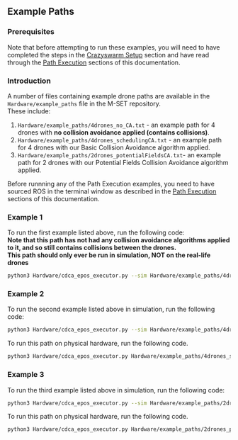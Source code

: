 ## Example Paths

### Prerequisites
Note that before attempting to run these examples, you will need to have completed the steps in the [Crazyswarm Setup](https://github.com/TDI-Lab/M-SET-Documentation/blob/main/Crazyswarm%20Setup.md) section and have read through the [Path Execution](https://github.com/TDI-Lab/M-SET-Documentation/blob/main/Path%20Execution.md) sections of this documentation.

### Introduction
A number of files containing example drone paths are available in the `Hardware/example_paths` file in the M-SET repository.  
These include:
1. `Hardware/example_paths/4drones_no_CA.txt` - an example path for 4 drones with **no collision avoidance applied (contains collisions)**.
2. `Hardware/example_paths/4drones_schedulingCA.txt` - an example path for 4 drones with our Basic Collision Avoidance algorithm applied.
3. `Hardware/example_paths/2drones_potentialFieldsCA.txt`- an example path for 2 drones with our Potential Fields Collision Avoidance algorithm applied.

Before runnning any of the Path Execution examples, you need to have sourced ROS in the terminal window as described in the [Path Execution](https://github.com/TDI-Lab/M-SET-Documentation/blob/main/Path%20Execution.md) sections of this documentation.

### Example 1
To run the first example listed above, run the following code:  
**Note that this path has not had any collision avoidance algorithms applied to it, and so still contains collisions between the drones.**  
**This path should only ever be run in simulation, NOT on the real-life drones**

```bash
python3 Hardware/cdca_epos_executor.py --sim Hardware/example_paths/4drones_no_CA.txt
```

### Example 2
To run the second example listed above in simulation, run the following code:  
```bash
python3 Hardware/cdca_epos_executor.py --sim Hardware/example_paths/4drones_schedulingCA.txt
```
To run this path on physical hardware, run the following code.
```bash
python3 Hardware/cdca_epos_executor.py Hardware/example_paths/4drones_schedulingCA.txt
```

### Example 3
To run the third example listed above in simulation, run the following code:  
```bash
python3 Hardware/cdca_epos_executor.py --sim Hardware/example_paths/2drones_potentialFieldsCA.txt
```
To run this path on physical hardware, run the following code.
```bash
python3 Hardware/cdca_epos_executor.py Hardware/example_paths/2drones_potentialFieldsCA.txt
